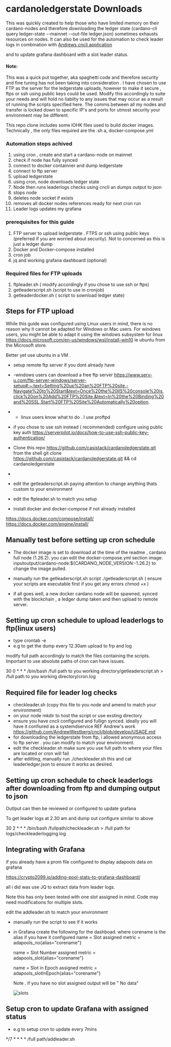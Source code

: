 # cardanoledgerstate Downloads
This was quickly created to help those who have limited memory on their cardano-nodes and therefore downloading the ledger state (cardano-cli query ledger-state --mainnet --out-file ledger.json) sometimes exhausts resources on nodes. 
It can also be used for the automation to check leader logs in combination with
[Andrews cncli application](https://github.com/AndrewWestberg/cncli/blob/develop/USAGE.md)

and to update grafana dashboard with a slot leader status.

#### Note: 
This was a quick put together, aka spaghetti code and therefore security and fine tuning has not been taking into consideration . 
I have chosen to use FTP as the server for the ledgerstate uploads, however to make it secure , ftps or ssh using public keys could be used. 
Modify this accordingly to suite your needs and will hold no liabilty to any issues that may occur as a result of running the scripts specified here.
The comms between all my nodes and transfer is locked down to specific IP's and ports for utmost security your environment may be different. 

This repo clone includes some IOHK files used to build docker images. Technically , the only files required are the .sh a, docker-compose.yml



### Automation steps achived

1. using cron , create and start a cardano-node on mainnet
2. check if node has fully synced
3. connect to docker containner and dump ledgerstate
4. connect to ftp server
5.  upload ledgerstate
6.  using cron, node downloads ledger state
7.  Node  then runs leaderlogs checks using cncli an dumps output to json
8.  stops node
9.  deletes node socket if exists
10.  removes all docker nodes references ready for next cron run
11.  Leader logs updates my grafana

### prerequisites for this guide

1. FTP server to upload ledgerstate . FTPS or ssh using public keys (preferred if you are worried about security). Not to concerned as this is just a ledger dump
2. Docker and Docker-compose installed
3. cron job
4. jq and working grafana dashboard (optional)

### Required files for FTP uploads

1. ftpleader.sh ( modify accordingly if you chose to use ssh or ftps) 
2. getleaderscript.sh (script to use in cronjob)
3. getleaderdocker.sh ( script to sownload ledger state) 
 

## Steps for FTP upload

While this guide was configured using Linux users in mind, there is no reason why it cannot be adapted for Windows or Mac users.
For windows users, you might be able to adapt it using the windows subsystem for linux https://docs.microsoft.com/en-us/windows/wsl/install-win10
ie ubuntu from the Microsoft store. 

Better yet use ubuntu in a VM .

- setup remote ftp server if you dont already have
- -windows users can download a free ftp server https://www.serv-u.com/ftp-server-windows/server-setup#:~:text=Setting%20up%20an%20FTP%20site,-Navigate%20to%20Start&text=Once%20the%20IIS%20console%20is,click%20on%20Add%20FTP%20Site.&text=In%20the%20Binding%20and%20SSL,Start%20FTP%20Site%20Automatically%20option.
- - linux users know what to do . I use proftpd
- if you chose to use ssh instead ( recommended) configure using public key auth 
 https://serverpilot.io/docs/how-to-use-ssh-public-key-authentication/
 
 - Clone this repo https://github.com/casistack/cardanoledgerstate.git from the shell 
 git clone  https://github.com/casistack/cardanoledgerstate.git && cd cardanoledgerstate
 - 
 
 - edit the getleaderscript.sh paying attention to change anything  thats custom to your environment
 - edit the ftpleader.sh to match you setup
 - install docker and docker-compose if not already installed
 
 https://docs.docker.com/compose/install/
 https://docs.docker.com/engine/install/
 
 

## Manually test before setting up cron schedule

- The docker image is set to download at the time of the readme , cardano full node (1.26.2). you can edit the docker-compose.yml section 
 image: inputoutput/cardano-node:${CARDANO_NODE_VERSION:-1.26.2} to change the image pulled.
 
 - manually run the getleaderscript.sh script ./getleaderscript.sh  ( ensure your scripts are executable first if you get any errors chmod +x )
 - if all goes well, a new docker cardano node will be spawned, synced with the blockchain , a ledger dump taken and then upload to remote server.

## Setting up cron schedule to upload leaderlogs to ftp(linux users)

- type crontab -e
- e.g to get the dump every 12.30am upload to frp and log

modify full path accordingly to match the files containing the scripts. Important to use absolute paths of cron can have issues. 


30 0 * * * /bin/bash /full path to you working directory/getleaderscript.sh > /full path to you working directory/cron.log


## Required file for leader log checks

- checkleader.sh   (copy this file to you node and amend to match your environment)
- on your node mkdir to host the script or use exsting directory
- ensure you have cncli configured and fullign synced. ideally you will have it confiured as a systemdservice 
REF Andrew's work https://github.com/AndrewWestberg/cncli/blob/develop/USAGE.md
- for downloading the ledgerstate from ftp, i allowed anonymous access to ftp server . you can modify to match your environment.
- edit the checkleader.sh  make sure you use full path to where your files are located or cron will fail
- after editting, manually run ./checkleader.sh this and cat leaderledger.json to ensure it works as desired.

## Setting up cron schedule to check leaderlogs after downloading from ftp and dumping output to json

Outlput can then be reviewed or configured to update grafana

To get leader logs at 2.30 am and dump out configure similar to above

30 2 * * * /bin/bash /fullpath/checkleader.sh > /full path for logs/checkleaderlogging.log

## Integrating with Grafana

if you already have a prom file configured to display adapools data on grafana

https://crypto2099.io/adding-pool-stats-to-grafana-dashboard/

all i did was use JQ  to extract data from leader logs.

Note this has only been tested with one slot assigned in mind. Code may need modifications for multiple slots. 

edit the addleader.sh to match your environment

- manually run the script to see if it works
- in Grafana create the following for the dashboad. where corename is the alias if you have it configured
  name = Slot assigned
  metric = adapools_no{alias="corename"}
  
  name = Slot Number assigned
  metric = adapools_slot{alias="corename"}
  
  name = Slot in Epoch assigned
  metric = adapools_slotInEpoch{alias="corename"}
  
  Note . if you have no slot assigned output will  be " No data"
  
  ![slots](https://user-images.githubusercontent.com/69810998/118121544-8bd9f100-b3e9-11eb-86d0-ea26919c4997.jpg)

  
  
  
## Setup cron to update Grafana with assigned status

- e.g to setup cron to update every 7mins

*/7 * * * * /full path/addleader.sh







